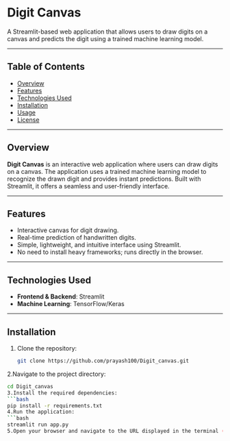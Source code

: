 # Digit Canvas

A Streamlit-based web application that allows users to draw digits on a canvas and predicts the digit using a trained machine learning model.

---

## Table of Contents

- [Overview](#overview)
- [Features](#features)
- [Technologies Used](#technologies-used)
- [Installation](#installation)
- [Usage](#usage)
- [License](#license)

---

## Overview

**Digit Canvas** is an interactive web application where users can draw digits on a canvas. The application uses a trained machine learning model to recognize the drawn digit and provides instant predictions. Built with Streamlit, it offers a seamless and user-friendly interface.

---

## Features

- Interactive canvas for digit drawing.
- Real-time prediction of handwritten digits.
- Simple, lightweight, and intuitive interface using Streamlit.
- No need to install heavy frameworks; runs directly in the browser.

---

## Technologies Used

- **Frontend & Backend**: Streamlit
- **Machine Learning**: TensorFlow/Keras

---

## Installation

1. Clone the repository:
   ```bash
   git clone https://github.com/prayash100/Digit_canvas.git
2.Navigate to the project directory:
  ```bash
  cd Digit_canvas
3.Install the required dependencies:
```bash
pip install -r requirements.txt
4.Run the application:
```bash
streamlit run app.py
5.Open your browser and navigate to the URL displayed in the terminal (usually http://localhost:8501).

